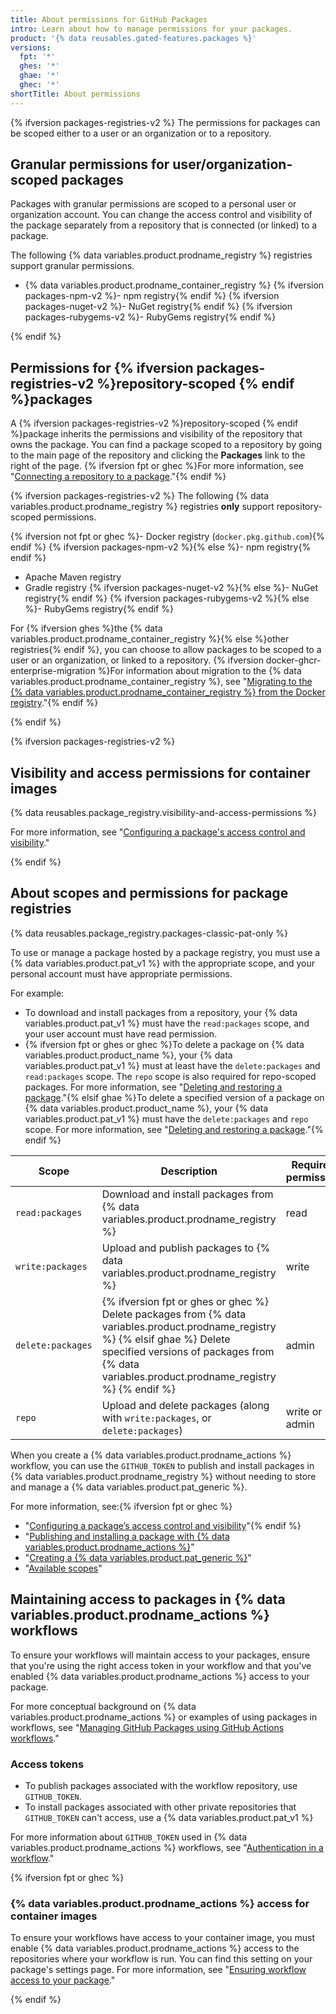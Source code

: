```yaml
---
title: About permissions for GitHub Packages
intro: Learn about how to manage permissions for your packages.
product: '{% data reusables.gated-features.packages %}'
versions:
  fpt: '*'
  ghes: '*'
  ghae: '*'
  ghec: '*'
shortTitle: About permissions
---
```


{% ifversion packages-registries-v2 %}
The permissions for packages can be scoped either to a user or an organization or to a repository.

## Granular permissions for user/organization-scoped packages

Packages with granular permissions are scoped to a personal user or organization account. You can change the access control and visibility of the package separately from a repository that is connected (or linked) to a package.

The following {% data variables.product.prodname_registry %} registries support granular permissions.

- {% data variables.product.prodname_container_registry %}
{% ifversion packages-npm-v2 %}- npm registry{% endif %}
{% ifversion packages-nuget-v2 %}- NuGet registry{% endif %}
{% ifversion packages-rubygems-v2 %}- RubyGems registry{% endif %}

{% endif %}

## Permissions for {% ifversion packages-registries-v2 %}repository-scoped {% endif %}packages

A {% ifversion packages-registries-v2 %}repository-scoped {% endif %}package inherits the permissions and visibility of the repository that owns the package. You can find a package scoped to a repository by going to the main page of the repository and clicking the **Packages** link to the right of the page. {% ifversion fpt or ghec %}For more information, see "[Connecting a repository to a package](/packages/learn-github-packages/connecting-a-repository-to-a-package)."{% endif %}

{% ifversion packages-registries-v2 %}
The following {% data variables.product.prodname_registry %} registries **only** support repository-scoped permissions.

{% ifversion not fpt or ghec %}- Docker registry (`docker.pkg.github.com`){% endif %}
{% ifversion packages-npm-v2 %}{% else %}- npm registry{% endif %}
- Apache Maven registry
- Gradle registry
{% ifversion packages-nuget-v2 %}{% else %}- NuGet registry{% endif %}
{% ifversion packages-rubygems-v2 %}{% else %}- RubyGems registry{% endif %}

For {% ifversion ghes %}the {% data variables.product.prodname_container_registry %}{% else %}other registries{% endif %}, you can choose to allow packages to be scoped to a user or an organization, or linked to a repository. {% ifversion docker-ghcr-enterprise-migration %}For information about migration to the {% data variables.product.prodname_container_registry %}, see "[Migrating to the {% data variables.product.prodname_container_registry %} from the Docker registry](/packages/working-with-a-github-packages-registry/migrating-to-the-container-registry-from-the-docker-registry)."{% endif %}

{% endif %}

{% ifversion packages-registries-v2 %}
## Visibility and access permissions for container images

{% data reusables.package_registry.visibility-and-access-permissions %}

For more information, see "[Configuring a package's access control and visibility](/packages/learn-github-packages/configuring-a-packages-access-control-and-visibility)."

{% endif %}

## About scopes and permissions for package registries

{% data reusables.package_registry.packages-classic-pat-only %}

To use or manage a package hosted by a package registry, you must use a {% data variables.product.pat_v1 %} with the appropriate scope, and your personal account must have appropriate permissions.

For example:
-  To download and install packages from a repository, your {% data variables.product.pat_v1 %} must have the `read:packages` scope, and your user account must have read permission.
- {% ifversion fpt or ghes or ghec %}To delete a package on {% data variables.product.product_name %}, your {% data variables.product.pat_v1 %} must at least have the `delete:packages` and `read:packages` scope. The `repo` scope is also required for repo-scoped packages. For more information, see "[Deleting and restoring a package](/packages/learn-github-packages/deleting-and-restoring-a-package)."{% elsif ghae %}To delete a specified version of a package on {% data variables.product.product_name %}, your {% data variables.product.pat_v1 %} must have the `delete:packages` and `repo` scope. For more information, see "[Deleting and restoring a package](/packages/learn-github-packages/deleting-and-restoring-a-package)."{% endif %}

| Scope | Description | Required permission |
| --- | --- | --- |
|`read:packages`| Download and install packages from {% data variables.product.prodname_registry %} | read |
|`write:packages`| Upload and publish packages to {% data variables.product.prodname_registry %} | write |
| `delete:packages` | {% ifversion fpt or ghes or ghec %} Delete packages from {% data variables.product.prodname_registry %} {% elsif ghae %} Delete specified versions of packages from {% data variables.product.prodname_registry %} {% endif %} | admin |
| `repo` | Upload and delete packages (along with `write:packages`, or `delete:packages`) | write or admin |

When you create a {% data variables.product.prodname_actions %} workflow, you can use the `GITHUB_TOKEN` to publish and install packages in {% data variables.product.prodname_registry %} without needing to store and manage a {% data variables.product.pat_generic %}.

For more information, see:{% ifversion fpt or ghec %}
- "[Configuring a package’s access control and visibility](/packages/learn-github-packages/configuring-a-packages-access-control-and-visibility)"{% endif %}
- "[Publishing and installing a package with {% data variables.product.prodname_actions %}](/packages/managing-github-packages-using-github-actions-workflows/publishing-and-installing-a-package-with-github-actions)"
- "[Creating a {% data variables.product.pat_generic %}](/github/authenticating-to-github/creating-a-personal-access-token/)"
- "[Available scopes](/apps/building-oauth-apps/understanding-scopes-for-oauth-apps/#available-scopes)"

## Maintaining access to packages in {% data variables.product.prodname_actions %} workflows

To ensure your workflows will maintain access to your packages, ensure that you're using the right access token in your workflow and that you've enabled {% data variables.product.prodname_actions %} access to your package.

For more conceptual background on {% data variables.product.prodname_actions %} or examples of using packages in workflows, see "[Managing GitHub Packages using GitHub Actions workflows](/packages/managing-github-packages-using-github-actions-workflows)."

### Access tokens  

- To publish packages associated with the workflow repository, use `GITHUB_TOKEN`.
- To install packages associated with other private repositories that `GITHUB_TOKEN` can't access, use a {% data variables.product.pat_v1 %}

For more information about `GITHUB_TOKEN` used in {% data variables.product.prodname_actions %} workflows, see "[Authentication in a workflow](/actions/reference/authentication-in-a-workflow#using-the-github_token-in-a-workflow)."

{% ifversion fpt or ghec %}
### {% data variables.product.prodname_actions %} access for container images

To ensure your workflows have access to your container image, you must enable {% data variables.product.prodname_actions %} access to the repositories where your workflow is run. You can find this setting on your package's settings page. For more information, see "[Ensuring workflow access to your package](/packages/learn-github-packages/configuring-a-packages-access-control-and-visibility#ensuring-workflow-access-to-your-package)."

{% endif %}
